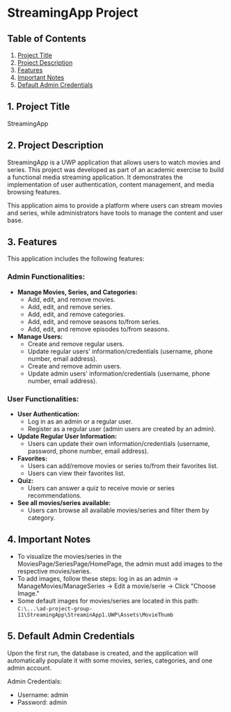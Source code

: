 #   StreamingApp Project

##   Table of Contents

1.  [Project Title](#project-title)
2.  [Project Description](#project-description)
3.  [Features](#features)
4.  [Important Notes](#important-notes)
5.  [Default Admin Credentials](#default-admin-credentials)

##   1. Project Title

StreamingApp

##   2. Project Description

StreamingApp is a UWP application that allows users to watch movies and series. This project was developed as part of an academic exercise to build a functional media streaming application. It demonstrates the implementation of user authentication, content management, and media browsing features.

This application aims to provide a platform where users can stream movies and series, while administrators have tools to manage the content and user base.

##   3. Features

This application includes the following features:

###   Admin Functionalities:

* **Manage Movies, Series, and Categories:**
    * Add, edit, and remove movies.
    * Add, edit, and remove series.
    * Add, edit, and remove categories.
    * Add, edit, and remove seasons to/from series.
    * Add, edit, and remove episodes to/from seasons.
* **Manage Users:**
    * Create and remove regular users.
    * Update regular users' information/credentials (username, phone number, email address).
    * Create and remove admin users.
    * Update admin users' information/credentials (username, phone number, email address).

###   User Functionalities:

* **User Authentication:**
    * Log in as an admin or a regular user.
    * Register as a regular user (admin users are created by an admin).
* **Update Regular User Information:**
    * Users can update their own information/credentials (username, password, phone number, email address).
* **Favorites:**
    * Users can add/remove movies or series to/from their favorites list.
    * Users can view their favorites list.
* **Quiz:**
    * Users can answer a quiz to receive movie or series recommendations.
* **See all movies/series available:**
    * Users can browse all available movies/series and filter them by category.

##   4. Important Notes

* To visualize the movies/series in the MoviesPage/SeriesPage/HomePage, the admin must add images to the respective movies/series.
* To add images, follow these steps: log in as an admin -> ManageMovies/ManageSeries -> Edit a movie/serie -> Click "Choose Image."
* Some default images for movies/series are located in this path: `C:\...\ad-project-group-11\StreamingApp\StreaminApp1.UWP\Assets\MovieThumb`

##   5. Default Admin Credentials

Upon the first run, the database is created, and the application will automatically populate it with some movies, series, categories, and one admin account.

Admin Credentials:

* Username: admin
* Password: admin
